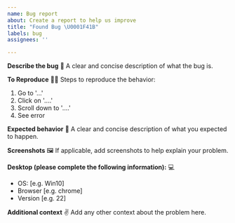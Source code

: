 ```yaml
---
name: Bug report
about: Create a report to help us improve
title: "Found Bug \U0001F41B"
labels: bug
assignees: ''

---
```


**Describe the bug** 🐛
A clear and concise description of what the bug is.

**To Reproduce** 👨‍🔬
Steps to reproduce the behavior:
1. Go to '...'
2. Click on '....'
3. Scroll down to '....'
4. See error

**Expected behavior** 🤔
A clear and concise description of what you expected to happen.

**Screenshots** 🖼
If applicable, add screenshots to help explain your problem.

**Desktop (please complete the following information):** 💻
 - OS: [e.g. Win10]
 - Browser [e.g. chrome]
 - Version [e.g. 22]

**Additional context** ✌
Add any other context about the problem here.

